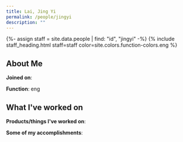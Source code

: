 ```yaml
---
title: Lai, Jing Yi
permalink: /people/jingyi
description: ""
---
```


{%- assign staff = site.data.people | find: "id", "jingyi" -%}
{% include staff_heading.html staff=staff color=site.colors.function-colors.eng %}

## About Me

**Joined on**: 

**Function**: eng

## What I've worked on

**Products/things I've worked on**:


**Some of my accomplishments**:

